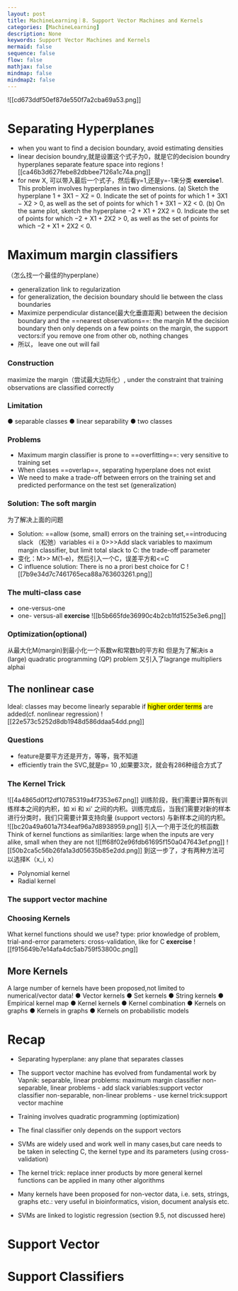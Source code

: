 ```yaml
---
layout: post
title: MachineLearning｜8. Support Vector Machines and Kernels
categories: [MachineLearning]
description: None
keywords: Support Vector Machines and Kernels
mermaid: false
sequence: false
flow: false
mathjax: false
mindmap: false
mindmap2: false
---
```

![[cd673ddf50ef87de550f7a2cba69a53.png]]
# Separating Hyperplanes
- when you want to find a decision boundary, avoid estimating densities
- linear decision boundry,就是设置这个式子为0，就是它的decision boundry
hyperplanes separate feature space into regions
![[ca46b3d627febe82dbbee7126a1c74a.png]]
- for new X, 可以带入最后一个式子，然后看y=1,还是y=-1来分类
**exercise**1. This problem involves hyperplanes in two dimensions.
(a) Sketch the hyperplane 1 + 3X1 − X2 = 0. Indicate the set of
points for which 1 + 3X1 − X2 > 0, as well as the set of points
for which 1 + 3X1 − X2 < 0.
(b) On the same plot, sketch the hyperplane −2 + X1 + 2X2 = 0.
Indicate the set of points for which −2 + X1 + 2X2 > 0, as well
as the set of points for which −2 + X1 + 2X2 < 0.
# Maximum margin classifiers
（怎么找一个最佳的hyperplane）
- generalization link to regularization 
- for generalization, the decision boundary should lie between the class boundaries
- Maximize perpendicular distance(最大化垂直距离) between the decision boundary and the ==nearest observations==: the margin M
     the decision boundary then only depends on a few points on the margin, the support vectors:if you remove one from other ob, nothing changes
- 所以， leave one out will fail
### Construction
maximize the margin（尝试最大边际化）, under the constraint that training observations are classified correctly
### Limitation
● separable classes
● linear separability
● two classes
### Problems
- Maximum margin classifier is prone to ==overfitting==: very sensitive to training set
- When classes ==overlap==, separating hyperplane does not exist
- We need to make a trade-off between errors on the training set and predicted performance on the test set (generalization)
### Solution: The soft margin
为了解决上面的问题
- Solution: ==allow (some, small) errors on the training set,==introducing slack （松弛）variables ∊i ≥ 0>>>Add slack variables to maximum margin classifier, but limit total slack to C: the trade-off parameter 
- 变化：M>> M(1-e)，然后引入一个C，误差平方和<=C
- C influence solution: There is no a prori best choice for C
![[7b9e34d7c7461765eca88a763603261.png]]
### The multi-class case
- one-versus-one
- one- versus-all
**exercise** 
![[b5b665fde36990c4b2cb1fd1525e3e6.png]]
### Optimization(optional)
从最大化M(margin)到最小化一个系数w和常数b的平方和
但是为了解决is a (large) quadratic programming (QP) problem
又引入了lagrange multipliers alphai
## The nonlinear case
Ideal: classes may become linearly separable if <mark class="hltr-green">higher order terms</mark> are added(cf. nonlinear regression)
![[22e573c5252d8db1948d586ddaa54dd.png]]
### Questions
- feature是要平方还是开方，等等，我不知道 
- efficiently train the SVC,就是p= 10 ,如果要3次，就会有286种组合方式了
### The Kernel Trick
![[4a4865d0f12df10785319a4f7353e67.png]]
训练阶段，我们需要计算所有训练样本之间的内积，如 xi 和 xi' 之间的内积。训练完成后，当我们需要对新的样本进行分类时，我们只需要计算支持向量 (support vectors) 与新样本之间的内积。
![[bc20a49a601a7f34eaf96a7d8938959.png]]
引入一个用于泛化的核函数Think of kernel functions as similarities: large when the inputs are very alike, small when they are not
![[ff68f02e96fdb61695f150a047643ef.png]]
![[50b2ca5c56b26fa1a3d05635b85e2dd.png]]
到这一步了，才有两种方法可以选择K（x_i, x）
- Polynomial kernel
- Radial kernel
### The support vector machine
### Choosing Kernels
What kernel functions should we use?
type: prior knowledge of problem, trial-and-error
parameters: cross-validation, like for C
**exercise**
![[f915649b7e14afa4dc5ab759f53800c.png]]
## More Kernels
A large number of kernels have been proposed,not limited to numerical/vector data!
● Vector kernels
● Set kernels
● String kernels
● Empirical kernel map
● Kernel kernels
● Kernel combination
● Kernels on graphs
● Kernels in graphs
● Kernels on probabilistic models
# Recap
- Separating hyperplane: any plane that separates classes
-  The support vector machine has evolved from fundamental work by Vapnik:
    separable, linear problems: maximum margin classifier
    non-separable, linear problems - add slack variables:support vector classifier
    non-separable, non-linear problems - use kernel trick:support vector machine
- Training involves quadratic programming (optimization)
- The final classifier only depends on the support vectors

- SVMs are widely used and work well in many cases,but care needs to be taken in selecting C, the kernel type and its parameters (using cross-validation)
- The kernel trick:
    replace inner products by more general kernel functions
    can be applied in many other algorithms
- Many kernels have been proposed for non-vector data, 
    i.e. sets, strings, graphs etc.: very useful in 
    bioinformatics, vision, document analysis etc.
- SVMs are linked to logistic regression 
(section 9.5, not discussed here)
# Support Vector
# Support Classifiers